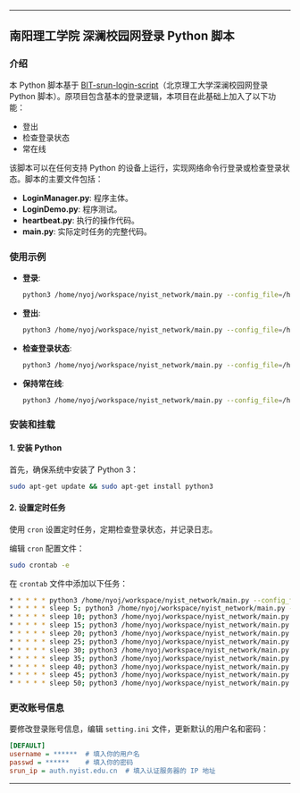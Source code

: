 
---

## 南阳理工学院 深澜校园网登录 Python 脚本

### 介绍

本 Python 脚本基于 [BIT-srun-login-script](https://github.com/coffeehat/BIT-srun-login-script)（北京理工大学深澜校园网登录 Python 脚本）。原项目包含基本的登录逻辑，本项目在此基础上加入了以下功能：

- 登出
- 检查登录状态
- 常在线

该脚本可以在任何支持 Python 的设备上运行，实现网络命令行登录或检查登录状态。脚本的主要文件包括：

- **LoginManager.py**: 程序主体。
- **LoginDemo.py**: 程序测试。
- **heartbeat.py**: 执行的操作代码。
- **main.py**: 实际定时任务的完整代码。

### 使用示例

- **登录**:

    ```bash
    python3 /home/nyoj/workspace/nyist_network/main.py --config_file=/home/nyoj/workspace/nyist_network/setting.ini --option=login
    ```

- **登出**:

    ```bash
    python3 /home/nyoj/workspace/nyist_network/main.py --config_file=/home/nyoj/workspace/nyist_network/setting.ini --option=logout
    ```

- **检查登录状态**:

    ```bash
    python3 /home/nyoj/workspace/nyist_network/main.py --config_file=/home/nyoj/workspace/nyist_network/setting.ini --option=check
    ```

- **保持常在线**:

    ```bash
    python3 /home/nyoj/workspace/nyist_network/main.py --config_file=/home/nyoj/workspace/nyist_network/setting.ini --option=online
    ```

### 安装和挂载

#### 1. 安装 Python

首先，确保系统中安装了 Python 3：

```bash
sudo apt-get update && sudo apt-get install python3
```

#### 2. 设置定时任务

使用 `cron` 设置定时任务，定期检查登录状态，并记录日志。

编辑 `cron` 配置文件：

```bash
sudo crontab -e
```

在 `crontab` 文件中添加以下任务：

```bash
* * * * * python3 /home/nyoj/workspace/nyist_network/main.py --config_file=/home/nyoj/workspace/nyist_network/setting.ini --option=online >> /home/nyoj/workspace/nyist_network/heartbeat.log 2>&1
* * * * * sleep 5; python3 /home/nyoj/workspace/nyist_network/main.py --config_file=/home/nyoj/workspace/nyist_network/setting.ini --option=online
* * * * * sleep 10; python3 /home/nyoj/workspace/nyist_network/main.py --config_file=/home/nyoj/workspace/nyist_network/setting.ini --option=online
* * * * * sleep 15; python3 /home/nyoj/workspace/nyist_network/main.py --config_file=/home/nyoj/workspace/nyist_network/setting.ini --option=online
* * * * * sleep 20; python3 /home/nyoj/workspace/nyist_network/main.py --config_file=/home/nyoj/workspace/nyist_network/setting.ini --option=online
* * * * * sleep 25; python3 /home/nyoj/workspace/nyist_network/main.py --config_file=/home/nyoj/workspace/nyist_network/setting.ini --option=online
* * * * * sleep 30; python3 /home/nyoj/workspace/nyist_network/main.py --config_file=/home/nyoj/workspace/nyist_network/setting.ini --option=online >> /home/nyoj/workspace/nyist_network/heartbeat.log 2>&1
* * * * * sleep 35; python3 /home/nyoj/workspace/nyist_network/main.py --config_file=/home/nyoj/workspace/nyist_network/setting.ini --option=online
* * * * * sleep 40; python3 /home/nyoj/workspace/nyist_network/main.py --config_file=/home/nyoj/workspace/nyist_network/setting.ini --option=online
* * * * * sleep 45; python3 /home/nyoj/workspace/nyist_network/main.py --config_file=/home/nyoj/workspace/nyist_network/setting.ini --option=online
* * * * * sleep 50; python3 /home/nyoj/workspace/nyist_network/main.py --config_file=/home/nyoj/workspace/nyist_network/setting.ini --option=online
```

### 更改账号信息

要修改登录账号信息，编辑 `setting.ini` 文件，更新默认的用户名和密码：

```ini
[DEFAULT]
username = ******  # 填入你的用户名
passwd = ******    # 填入你的密码
srun_ip = auth.nyist.edu.cn  # 填入认证服务器的 IP 地址
```

---
